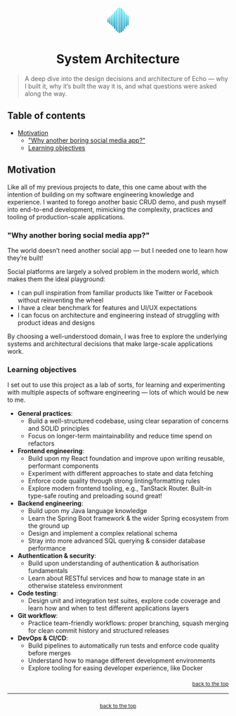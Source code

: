 <!-- HEADER -->
<br id="top" />
<p align="center">
  <a href="https://github.com/nednella/echo" target="_blank" rel="noopener noreferrer">
    <img src="./assets/echo-logo-256-light-gradient.svg" width="48" />
  </a>
</p>
<h1 align="center">System Architecture</h1>

> A deep dive into the design decisions and architecture of Echo — why I built it, why it’s built the way it is, and what questions were asked along the way.

<!-- TODO -->

## Table of contents

- [Motivation](#motivation)
  - ["Why another boring social media app?"](#why-another-boring-social-media-app)
  - [Learning objectives](#learning-objectives)

<!-- TODO -->

## Motivation

Like all of my previous projects to date, this one came about with the intention of building on my software engineering knowledge and experience. I wanted to forego another basic CRUD demo, and push myself into end-to-end development, mimicking the complexity, practices and tooling of production-scale applications.

### "Why another boring social media app?"

The world doesn’t need another social app — but I needed one to learn how they’re built!

Social platforms are largely a solved problem in the modern world, which makes them the ideal playground:  

- I can pull inspiration from familiar products like Twitter or Facebook without reinventing the wheel
- I have a clear benchmark for features and UI/UX expectations
- I can focus on architecture and engineering instead of struggling with product ideas and designs

By choosing a well-understood domain, I was free to explore the underlying systems and architectural decisions that make large-scale applications work.

### Learning objectives

I set out to use this project as a lab of sorts, for learning and experimenting with multiple aspects of software engineering — lots of which would be new to me.

- **General practices**:
  - Build a well-structured codebase, using clear separation of concerns and SOLID principles
  - Focus on longer-term maintainability and reduce time spend on refactors
- **Frontend engineering**: 
  - Build upon my React foundation and improve upon writing reusable, performant components
  - Experiment with different approaches to state and data fetching
  - Enforce code quality through strong linting/formatting rules
  - Explore modern frontend tooling, e.g., TanStack Router. Built-in type-safe routing and preloading sound great!
- **Backend engineering**:
  - Build upon my Java language knowledge
  - Learn the Spring Boot framework & the wider Spring ecosystem from the ground up
  - Design and implement a complex relational schema
  - Stray into more advanced SQL querying & consider database performance
- **Authentication & security**:
  - Build upon understanding of authentication & authorisation fundamentals
  - Learn about RESTful services and how to manage state in an otherwise stateless environment
- **Code testing**:
  - Design unit and integration test suites, explore code coverage and learn how and when to test different applications layers
- **Git workflow**:
  - Practice team-friendly workflows: proper branching, squash merging for clean commit history and structured releases
- **DevOps & CI/CD**:
  - Build pipelines to automatically run tests and enforce code quality before merges
  - Understand how to manage different development environments
  - Explore tooling for easing developer experience, like Docker

<p align="right">
  <sub><a href="#top">back to the top</a></sub>
</p>

---

<!-- FOOTER -->
<p align="center">
  <sub><a href="#top">back to the top</a></sub>
</p>